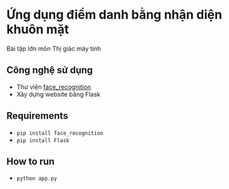 # Ứng dụng điểm danh bằng nhận diện khuôn mặt
Bài tập lớn môn Thị giác máy tính

## Công nghệ sử dụng
- Thư viện [face_recognition](https://github.com/ageitgey/face_recognition)
- Xây dựng website bằng Flask


## Requirements
- `pip install face_recognition`
- `pip install Flask`

## How to run
- `python app.py`